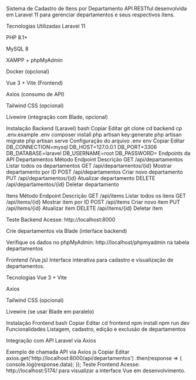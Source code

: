  Sistema de Cadastro de Itens por Departamento
API RESTful desenvolvida em Laravel 11 para gerenciar departamentos e seus respectivos itens.

Tecnologias Utilizadas
Laravel 11

PHP 8.1+

MySQL 8

XAMPP + phpMyAdmin

Docker (opcional)

Vue 3 + Vite (Frontend)

Axios (consumo de API)

Tailwind CSS (opcional)

Livewire (integração com Blade, opcional)

Instalação Backend (Laravel)
bash
Copiar
Editar
git clone <repo>
cd backend
cp .env.example .env
composer install
php artisan key:generate
php artisan migrate
php artisan serve
Configuração do arquivo .env
env
Copiar
Editar
DB_CONNECTION=mysql
DB_HOST=127.0.0.1
DB_PORT=3306
DB_DATABASE=laravel
DB_USERNAME=root
DB_PASSWORD=
Endpoints da API
Departamentos
Método	Endpoint	Descrição
GET	/api/departamentos	Listar todos os departamentos
GET	/api/departamentos/{id}	Mostrar departamento por ID
POST	/api/departamentos	Criar novo departamento
PUT	/api/departamentos/{id}	Atualizar departamento
DELETE	/api/departamentos/{id}	Deletar departamento

Itens
Método	Endpoint	Descrição
GET	/api/items	Listar todos os itens
GET	/api/items/{id}	Mostrar item por ID
POST	/api/items	Criar novo item
PUT	/api/items/{id}	Atualizar item
DELETE	/api/items/{id}	Deletar item

Teste Backend
Acesse: http://localhost:8000

Crie departamentos via Blade (interface backend)

Verifique os dados no phpMyAdmin: http://localhost/phpmyadmin na tabela departamentos

Frontend (Vue.js)
Interface interativa para cadastro e visualização de departamentos.

Tecnologias
Vue 3 + Vite

Axios

Tailwind CSS (opcional)

Livewire (se usar Blade em paralelo)

Instalação Frontend
bash
Copiar
Editar
cd frontend
npm install
npm run dev
Funcionalidades
Listagem, cadastro, edição e exclusão de departamentos

Integração com API Laravel via Axios

Exemplo de chamada API via Axios
js
Copiar
Editar
axios.get('http://localhost:8000/api/departamentos')
  .then(response => {
    console.log(response.data);
  });
Teste Frontend
Acesse: http://localhost:5174/ para visualizar a interface Vue em desenvolvimento.
